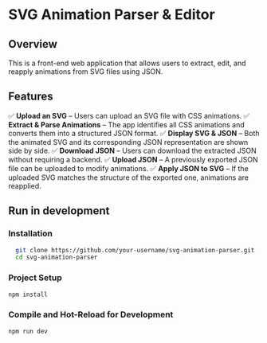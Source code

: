 # SVG Animation Parser & Editor

## Overview
This is a front-end web application that allows users to extract, edit, and reapply animations from SVG files using JSON.

## Features
✅ **Upload an SVG** – Users can upload an SVG file with CSS animations.
✅ **Extract & Parse Animations** – The app identifies all CSS animations and converts them into a structured JSON format.
✅ **Display SVG & JSON** – Both the animated SVG and its corresponding JSON representation are shown side by side.
✅ **Download JSON** – Users can download the extracted JSON without requiring a backend.
✅ **Upload JSON** – A previously exported JSON file can be uploaded to modify animations.
✅ **Apply JSON to SVG** – If the uploaded SVG matches the structure of the exported one, animations are reapplied.

## Run in development
### Installation
  ```sh
    git clone https://github.com/your-username/svg-animation-parser.git
    cd svg-animation-parser
  ```
### Project Setup
  ```sh
  npm install
  ```
### Compile and Hot-Reload for Development
```sh
npm run dev
```
